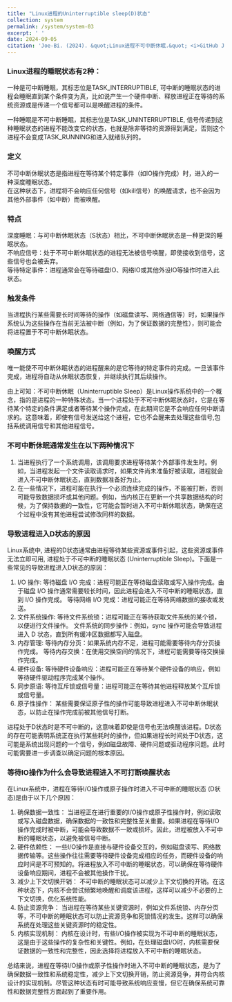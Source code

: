 ```yaml
---
title: "Linux进程的Uninterruptible sleep(D)状态"
collection: system
permalink: /system/system-03
excerpt: ' '
date: 2024-09-05
citation: 'Joe-Bi. (2024). &quot;Linux进程不可中断休眠.&quot; <i>GitHub Joe-Bi of blog</i>'
---
```



### Linux进程的睡眠状态有2种：
一种是可中断睡眠，其标志位是TASK_INTERRUPTIBLE, 可中断的睡眠状态的进程会睡眠直到某个条件变为真，比如说产生一个硬件中断、释放进程正在等待的系统资源或是传递一个信号都可以是唤醒进程的条件。

一种睡眠是不可中断睡眠，其标志位是TASK_UNINTERRUPTIBLE, 信号传递到这种睡眠状态的进程不能改变它的状态，也就是除非等待的资源得到满足，否则这个进程不会变成TASK_RUNNING和进入就绪队列的。

### 定义
不可中断休眠状态是指进程在等待某个特定事件（如IO操作完成）时，进入的一种深度睡眠状态。<br />
在这种状态下，进程将不会响应任何信号（如kill信号）的唤醒请求，也不会因为其他外部事件（如中断）而被唤醒。
### 特点
深度睡眠：与可中断休眠状态（S状态）相比，不可中断休眠状态是一种更深的睡眠状态。<br />
不响应信号：处于不可中断休眠状态的进程无法被信号唤醒，即使接收到信号，这些信号也会被丢弃。<br />
等待特定事件：进程通常会在等待磁盘IO、网络IO或其他外设IO等操作时进入此状态。
### 触发条件
当进程执行某些需要长时间等待的操作（如磁盘读写、网络通信等）时，如果操作系统认为这些操作在当前无法被中断（例如，为了保证数据的完整性），则可能会将进程置于不可中断休眠状态。
### 唤醒方式
唯一能使不可中断休眠状态的进程醒来的是它等待的特定事件的完成。一旦该事件完成，进程将自动从休眠状态恢复，并继续执行其后续操作。

由上可知：不可中断休眠（Uninterruptible Sleep）是Linux操作系统中的一个概念，指的是进程的一种特殊状态。当一个进程处于不可中断休眠状态时，它是在等待某个特定的条件满足或者等待某个操作完成，在此期间它是不会响应任何中断请求的。这意味着，即使有信号发送给这个进程，它也不会醒来去处理这些信号,包括系统调用信号和其他进程信号。

### 不可中断休眠通常发生在以下两种情况下
1. 当进程执行了一个系统调用，该调用要求进程等待某个外部事件发生时。例如，当进程发起一个文件读取请求时，如果文件尚未准备好被读取，进程就会进入不可中断休眠状态，直到数据准备好为止。
2. 在一些情况下，进程可能在执行一个必须连续完成的操作，不能被打断，否则可能导致数据损坏或其他问题。例如，当内核正在更新一个共享数据结构的时候，为了保持数据的一致性，它可能会暂时进入不可中断休眠状态，确保在这个过程中没有其他进程尝试修改同样的数据。

### 导致进程进入D状态的原因
Linux系统中, 进程的D状态通常由进程等待某些资源或事件引起，这些资源或事件无法立即可用, 进程处于不可中断的睡眠状态 (Uninterruptible Sleep)。下面是一些常见的导致进程进入D状态的原因：

1. I/O 操作:
等待磁盘 I/O 完成：进程可能正在等待磁盘读取或写入操作完成。由于磁盘 I/O 操作通常需要较长时间，因此进程会进入不可中断的睡眠状态，直到 I/O 操作完成。
等待网络 I/O 完成：进程可能正在等待网络数据的接收或发送。
2. 文件系统操作:
等待文件系统锁：进程可能正在等待获取文件系统的某个锁，以便进行文件操作。
文件系统的同步操作：例如，sync 操作可能会导致进程进入 D 状态，直到所有缓冲区数据都写入磁盘。
3. 内存管理:
等待内存分页：如果系统内存不足，进程可能需要等待内存分页操作完成。
等待内存交换：在使用交换空间的情况下，进程可能需要等待交换操作完成。
4. 硬件设备:
等待硬件设备响应：进程可能正在等待某个硬件设备的响应，例如等待硬件驱动程序完成某个操作。
5. 同步原语:
等待互斥锁或信号量：进程可能正在等待其他进程释放某个互斥锁或信号量。
6. 原子性操作：
某些需要保证原子性的操作可能导致进程进入不可中断休眠状态，以防止在操作完成前被其他信号打断。

进程处于D状态时是不可中断的，这意味着即使是信号也无法唤醒该进程。D状态的存在可能表明系统正在执行某些耗时的操作，但如果进程长时间处于D状态，这可能是系统出现问题的一个信号，例如磁盘故障、硬件问题或驱动程序问题。此时可能需要进一步调查以确定问题的根本原因。

### 等待IO操作为什么会导致进程进入不可打断唤醒状态

在Linux系统中，进程在等待I/O操作或原子操作时进入不可中断的睡眠状态 (D状态)是由于以下几个原因：

1. 确保数据一致性：
当进程正在进行重要的I/O操作或原子性操作时，例如读取或写入磁盘数据，确保数据的一致性和完整性至关重要。如果进程在等待I/O操作完成时被中断，可能会导致数据不一致或损坏。因此，进程被放入不可中断的睡眠状态，以避免被信号中断。
2. 硬件依赖性：
一些I/O操作是直接与硬件设备交互的，例如磁盘读写、网络数据传输等。这些操作往往需要等待硬件设备完成相应的任务，而硬件设备的响应时间是不可预知的。将进程放入不可中断的睡眠状态，可以确保在等待硬件设备响应期间，进程不会被其他操作干扰。
3. 减少上下文切换开销：
不可中断的睡眠状态可以减少上下文切换的开销。在这种状态下，内核不会尝试频繁地唤醒和调度该进程，这样可以减少不必要的上下文切换，优化系统性能。
4. 防止资源竞争：
当进程在等待某些关键资源时，例如文件系统锁、内存分页等，不可中断的睡眠状态可以防止资源竞争和死锁情况的发生。这样可以确保系统在处理这些关键资源时的稳定性。
5. 内核实现机制：
内核在设计时，有些I/O操作被实现为不可中断的睡眠状态，这是由于这些操作的复杂性和关键性。例如，在处理磁盘I/O时，内核需要保证数据的一致性和完整性，因此选择将进程放入不可中断的睡眠状态。

总结来说，进程在等待I/O操作或原子性操作时进入不可中断的睡眠状态，是为了确保数据一致性和系统稳定性，减少上下文切换开销，防止资源竞争，并符合内核设计的实现机制。尽管这种状态有时可能导致系统响应变慢，但它在确保系统可靠性和数据完整性方面起到了重要作用。


